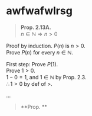 # awfwafwlrsg

> **Prop. 2.13A.**  
> $n\in\mathbb{N} \Rightarrow n>0$

Proof by induction.
$P(n)$ is $n>0$.  
Prove $P(n)$ for every $n\in\mathbb{N}$.  

First step: Prove $P(1)$.  
Prove $1>0$.  
$1-0=1$, and $1\in\mathbb{N}$ by Prop. 2.3.  
$\therefore 1>0$ by def of $>$.  

... 

> **Prop. **